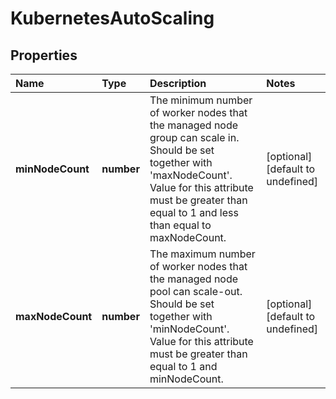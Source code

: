 # KubernetesAutoScaling

## Properties

| Name | Type | Description | Notes |
| :--- | :--- | :--- | :--- |
| **minNodeCount** | **number** | The minimum number of worker nodes that the managed node group can scale in. Should be set together with \'maxNodeCount\'. Value for this attribute must be greater than equal to 1 and less than equal to maxNodeCount. | \[optional\] \[default to undefined\] |
| **maxNodeCount** | **number** | The maximum number of worker nodes that the managed node pool can scale-out. Should be set together with \'minNodeCount\'. Value for this attribute must be greater than equal to 1 and minNodeCount. | \[optional\] \[default to undefined\] |


